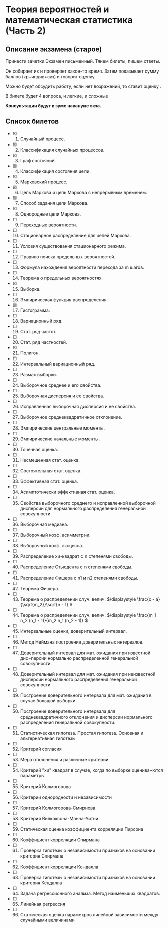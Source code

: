 # Теория вероятностей и математическая статистика (Часть 2)

## Описание экзамена (старое)
Принести зачетки.Экзамен письменный. Тянем билеты, пишем ответы.

Он собирает их и проверяет какое-то время. Затем показывает сумму баллов (кр+индив+экз) и говорит оценку.

Можно будет обсудить работу, если нет возражений, то ставит оценку .

В билете будет 4 вопроса, и легкие, и сложные

**Консультации будут в зуме накануне экза.**

## Список билетов

- [x] 1. Случайный процесс.
- [x] 2. Классификация случайных процессов.
- [x] 3. Граф состояний.
- [x] 4. Классификация состояния цепи.
- [x] 5. Марковский процесс.
- [x] 6. Цепь Маркова и цепь Маркова с непрерывным временем.
- [x] 7. Способ задания цепи Маркова.
- [x] 8. Однородные цепи Маркова.
- [ ] 9. Переходные вероятности.
- [ ] 10.	Стационарное распределение для цепей Маркова.
- [ ] 11. Условия существования стационарного режима.
- [ ] 12.	Правило поиска предельных вероятностей.
- [ ] 13.	Формула нахождения вероятности перехода за  m шагов.
- [ ] 14.	Теорема о предельных вероятностях.
- [x] 15.	Выборка.
- [ ] 16.	Эмпирическая функция распределения.
- [x] 17.	Гистограмма.
- [ ] 18.	Вариационный ряд.
- [ ] 19.	Стат. ряд частот.
- [ ] 20.	Стат. ряд частностей.
- [x] 21.	Полигон.
- [ ] 22.	Интервальный вариационный ряд.
- [ ] 23.	Размах выборки.
- [ ] 24.	Выборочное среднее и его свойства.
- [ ] 25.	Выборочная дисперсия и ее свойства.
- [ ] 26.	Исправленная выборочная дисперсия и ее свойства.
- [ ] 27.	Выборочное среднеквадратичное отклонение.
- [ ] 28.	Эмпирические центральные моменты. 
- [ ] 29.	Эмпирические начальные моменты.
- [ ] 30.	Точечная оценка.
- [ ] 31.	Несмещенная стат. оценка.
- [ ] 32.	Состоятельная стат. оценка.
- [ ] 33.	Эффективная стат. оценка.
- [ ] 34.	Асимптотически эффективная стат. оценка.
- [ ] 35.	Свойства выборочного среднего и исправленной выборочной дисперсии для нормального распределения генеральной совокупности. 
- [ ] 36.	Выборочная медиана.
- [ ] 37.	Выборочный коэф. асимметрии.
- [ ] 38.	Выборочный коэф. эксцесса.
- [ ] 39.	Распределение хи-квадрат с n степенями свободы.
- [ ] 40.	Распределение Стьюдента с n степенями свободы.
- [ ] 41.	Распределение Фишера с n1 и n2 степенями свободы. 
- [ ] 42.	Теорема Фишера.
- [ ] 43.	Теорема о распределении случ. велич. $\displaystyle  \frac{x - a}{\sqrt{m_2}}\sqrt{n - 1} $
- [ ] 44.	Теорема о распределении случ. велич. $\displaystyle  \frac{m_1 n_2 (n_1 - 1)}{m_2 n_1 (n_2 - 1)} $
- [ ] 45.	Интервальные оценки, доверительный интервал.
- [ ] 46.	Метод Неймана построения доверительных интервалов.
- [ ] 47.	Доверительный интервал для мат. ожидания при известной дис¬персии нормально распределенной генеральной совокупности.
- [ ] 48.	Доверительный интервал для мат. ожидания при неизвестной дисперсии нормального распределения генеральной совокупности
- [ ] 49.	Построение доверительного интервала для мат. ожидания в случае большой выборки
- [ ] 50.	Построение доверительного интервала для среднеквадратичного отклонения и дисперсии нормального распределения генеральной совокупности.
- [ ] 51.	Статистическая гипотеза. Простая гипотеза. Основная и альтернативная гипотезы
- [ ] 52.	Критерий согласия
- [ ] 53.	Мера отклонения и различные критерии
- [ ] 54.	Критерий "хи" квадрат в случае, когда по выборке оценива¬ются параметры
- [ ] 55.	Критерий Колмогорова
- [ ] 56.	Критерии однородности и независимости
- [ ] 57.	Критерий Колмогорова-Смирнова 
- [ ] 58.	Критерий Вилкоксона-Манна-Уитни
- [ ] 59.	Статическая оценка коэффициента корреляции Пирсона
- [ ] 60. Коэффициент корреляции Спирмана
- [ ] 61. Проверка гипотезы о независимости признаков на основании критерия Спирмана
- [ ] 62. Коэффициент корреляции Кендалла
- [ ] 63. Проверка гипотезы о независимости признаков на основании критерия Кендалла
- [ ] 64. Задача регрессионного анализа. Метод наименьших квадратов.
- [ ] 65. Линейная регрессия
- [ ] 66. Статическая оценка параметров линейной зависимости между случайными величинами 
